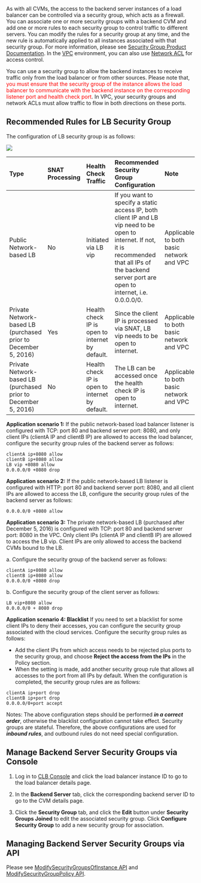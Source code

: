As with all CVMs, the access to the backend server instances of a load balancer can be controlled via a security group, which acts as a firewall. You can associate one or more security groups with a backend CVM and add one or more rules to each security group to control traffic to different servers. You can modify the rules for a security group at any time, and the new rule is automatically applied to all instances associated with that security group. For more information, please see [Security Group Product Documentation](https://intl.cloud.tencent.com/document/product/213/18197). In the [VPC](https://intl.cloud.tencent.com/document/product/215/535) environment, you can also use [Network ACL](https://intl.cloud.tencent.com/document/product/215/5132) for access control.

You can use a security group to allow the backend instances to receive traffic only from the load balancer or from other sources. Please note that, <font color="red">you must ensure that the security group of the instance allows the load balancer to communicate with the backend instance on the corresponding listener port and health check port</font>. In VPC, your security groups and network ACLs must allow traffic to flow in both directions on these ports.

## Recommended Rules for LB Security Group
The configuration of LB security group is as follows:

![](https://main.qcloudimg.com/raw/ee82d5bbc649df922eb71e66cec03afd.png)

| Type | SNAT Processing | Health Check Traffic | Recommended Security Group Configuration | Note |
| :-------- | :--------| :----- |:---- |:---- |
| Public Network-based LB | No | Initiated via LB vip | If you want to specify a static access IP, both client IP and LB vip need to be open to internet. If not, it is recommended that all IPs of the backend server port are open to internet, i.e. 0.0.0.0/0. | Applicable to both basic network and VPC |
| Private Network-based LB (purchased prior to December 5, 2016) | Yes | Health check IP is open to internet by default. | Since the client IP is processed via SNAT, LB vip needs to be open to internet. | Applicable to both basic network and VPC |
| Private Network-based LB (purchased prior to December 5, 2016) | No | Health check IP is open to internet by default. | The LB can be accessed once the health check IP is open to internet. | Applicable to both basic network and VPC |

**Application scenario 1:**
If the public network-based load balancer listener is configured with TCP: port 80 and backend server port: 8080, and only client IPs (clientA IP and clientB IP) are allowed to access the load balancer, configure the security group rules of the backend server as follows:
```
clientA ip+8080 allow
clientB ip+8080 allow
LB vip +8080 allow
0.0.0.0/0 +8080 drop
```

**Application scenario 2:**
If the public network-based LB listener is configured with HTTP: port 80 and backend server port: 8080, and all client IPs are allowed to access the LB, configure the security group rules of the backend server as follows:
```
0.0.0.0/0 +8080 allow
```

**Application scenario 3:**
The private network-based LB (purchased after December 5, 2016) is configured with TCP: port 80 and backend server port: 8080 in the VPC. Only client IPs (clientA IP and clientB IP) are allowed to access the LB vip. Client IPs are only allowed to access the backend CVMs bound to the LB.

a. Configure the security group of the backend server as follows:
```
clientA ip+8080 allow
clientB ip+8080 allow
0.0.0.0/0 +8080 drop
```
b. Configure the security group of the client server as follows:
```
LB vip+8080 allow
0.0.0.0/0 + 8080 drop
```
**Application scenario 4: Blacklist**
If you need to set a blacklist for some client IPs to deny their accesses, you can configure the security group associated with the cloud services. Configure the security group rules as follows:
- Add the client IPs from which access needs to be rejected plus ports to the security group, and choose **Reject the access from the IPs** in the Policy section.
- When the setting is made, add another security group rule that allows all accesses to the port from all IPs by default.
When the configuration is completed, the security group rules are as follows:
```
clientA ip+port drop
clientB ip+port drop
0.0.0.0/0+port accept
```
Notes:
The above configuration steps should be performed ***in a correct order***, otherwise the blacklist configuration cannot take effect.
Security groups are stateful. Therefore, the above configurations are used for ***inbound rules***, and outbound rules do not need special configuration.

## Manage Backend Server Security Groups via Console
1) Log in to [CLB Console](https://console.cloud.tencent.com/loadbalance) and click the load balancer instance ID to go to the load balancer details page.

2) In the **Backend Server** tab, click the corresponding backend server ID to go to the CVM details page.

3) Click the **Security Group** tab, and click the **Edit** button under **Security Groups Joined** to edit the associated security group. Click **Configure Security Group** to add a new security group for association.

## Managing Backend Server Security Groups via API
Please see [ModifySecurityGroupsOfInstance API](https://intl.cloud.tencent.com/doc/api/229/1367) and [ModifySecurityGroupPolicy API](https://intl.cloud.tencent.com/doc/api/229/1365).


